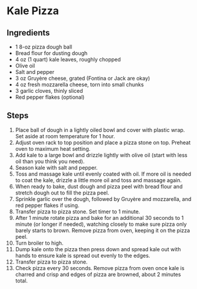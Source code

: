 # Kale Pizza

## Ingredients
- 1 8-oz pizza dough ball
- Bread flour for dusting dough
- 4 oz (1 quart) kale leaves, roughly chopped
- Olive oil
- Salt and pepper
- 3 oz Gruyère cheese, grated (Fontina or Jack are okay)
- 4 oz fresh mozzarella cheese, torn into small chunks
- 3 garlic cloves, thinly sliced
- Red pepper flakes (optional)

## Steps
1. Place ball of dough in a lightly oiled bowl and cover with plastic wrap. Set aside at room temperature for 1 hour.
2. Adjust oven rack to top position and place a pizza stone on top. Preheat oven to maximum heat setting.
3. Add kale to a large bowl and drizzle lightly with olive oil (start with less oil than you think you need).
4. Season kale with salt and pepper.
5. Toss and massage kale until evenly coated with oil. If more oil is needed to coat the kale, drizzle a little more oil and toss and massage again.
6. When ready to bake, dust dough and pizza peel with bread flour and stretch dough out to fill the pizza peel.
7. Sprinkle garlic over the dough, followed by Gruyère and mozzarella, and red pepper flakes if using.
8. Transfer pizza to pizza stone. Set timer to 1 minute.
9. After 1 minute rotate pizza and bake for an additional 30 seconds to 1 minute (or longer if needed), watching closely to make sure pizza only barely starts to brown. Remove pizza from oven, keeping it on the pizza peel.
10. Turn broiler to high.
11. Dump kale onto the pizza then press down and spread kale out with hands to ensure kale is spread out evenly to the edges.
12. Transfer pizza to pizza stone.
13. Check pizza every 30 seconds. Remove pizza from oven once kale is charred and crisp and edges of pizza are browned, about 2 minutes total.